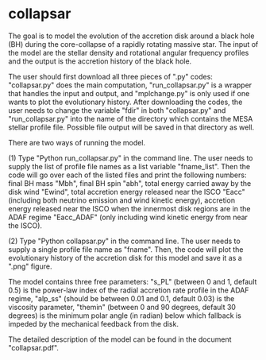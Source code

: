 # collapsar
The goal is to model the evolution of the accretion disk around a black hole (BH) during the core-collapse of a rapidly rotating massive star. The input of the model are the stellar density and rotational angular frequency profiles and the output is the accretion history of the black hole.

The user should first download all three pieces of ".py" codes: "collapsar.py" does the main computation, "run_collapsar.py" is a wrapper that handles the input and output, and "mplchange.py" is only used if one wants to plot the evolutionary history. After downloading the codes, the user needs to change the variable "fdir" in both "collapsar.py" and "run_collapsar.py" into the name of the directory which contains the MESA stellar profile file. Possible file output will be saved in that directory as well.

There are two ways of running the model.

(1) Type "Python run_collapsar.py" in the command line. The user needs to supply the list of profile file names as a list variable "fname_list". Then the code will go over each of the listed files and print the following numbers: final BH mass "Mbh", final BH spin "abh", total energy carried away by the disk wind "Ewind", total accretion energy released near the ISCO "Eacc" (including both neutrino emission and wind kinetic energy), accretion energy released near the ISCO when the innermost disk regions are in the ADAF regime "Eacc_ADAF" (only including wind kinetic energy from near the ISCO).

(2) Type "Python collapsar.py" in the command line. The user needs to supply a single profile file name as "fname". Then, the code will plot the evolutionary history of the accretion disk for this model and save it as a ".png" figure.

The model contains three free parameters: "s_PL" (between 0 and 1, default 0.5) is the power-law index of the radial accretion rate profile in the ADAF regime, "alp_ss" (should be between 0.01 and 0.1, default 0.03) is the viscosity parameter, "themin" (between 0 and 90 degrees, default 30 degrees) is the minimum polar angle (in radian) below which fallback is impeded by the mechanical feedback from the disk. 

The detailed description of the model can be found in the document "collapsar.pdf". 
